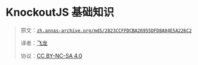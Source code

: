# KnockoutJS 基础知识

> 原文：[`zh.annas-archive.org/md5/2823CCFFDCBA26955DFD8A04E5A226C2`](https://zh.annas-archive.org/md5/2823CCFFDCBA26955DFD8A04E5A226C2)
> 
> 译者：[飞龙](https://github.com/wizardforcel)
> 
> 协议：[CC BY-NC-SA 4.0](http://creativecommons.org/licenses/by-nc-sa/4.0/)